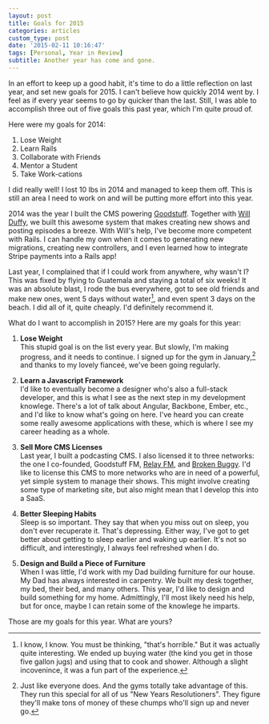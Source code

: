 ```yaml
---
layout: post
title: Goals for 2015
categories: articles
custom_type: post
date: '2015-02-11 10:16:47'
tags: [Personal, Year in Review]
subtitle: Another year has come and gone.
---
```

In an effort to keep up a good habit, it's time to do a little reflection on last year, and set new goals for 2015. I can't believe how quickly 2014 went by. I feel as if every year seems to go by quicker than the last. Still, I was able to accomplish three out of five goals this past year, which I'm quite proud of.

Here were my goals for 2014:

1. Lose Weight
2. Learn Rails
3. Collaborate with Friends
4. Mentor a Student
5. Take Work-cations

I did really well! I lost 10 lbs in 2014 and managed to keep them off. This is still an area I need to work on and will be putting more effort into this year.

2014 was the year I built the CMS powering [Goodstuff](http://goodstuff.fm/). Together with [Will Duffy](https://twitter.com/willmanduffy), we built this awesome system that makes creating new shows and posting episodes a breeze. With Will's help, I've become more competent with Rails. I can handle my own when it comes to generating new migrations, creating new controllers, and I even learned how to integrate Stripe payments into a Rails app!

Last year, I complained that if I could work from anywhere, why wasn't I? This was fixed by flying to Guatemala and staying a total of six weeks! It was an absolute blast, I rode the bus everywhere, got to see old friends and make new ones, went 5 days without water[^1], and even spent 3 days on the beach. I did all of it, quite cheaply. I'd definitely recommend it.

What do I want to accomplish in 2015? Here are my goals for this year:

1. **Lose Weight**     
This stupid goal is on the list every year. But slowly, I'm making progress, and it needs to continue. I signed up for the gym in January,[^2] and thanks to my lovely fianceé, we've been going regularly.

2. **Learn a Javascript Framework**     
I'd like to eventually become a designer who's also a full-stack developer, and this is what I see as the next step in my development knowlege. There's a lot of talk about Angular, Backbone, Ember, etc., and I'd like to know what's going on here. I've heard you can create some really awesome applications with these, which is where I see my career heading as a whole.

3. **Sell More CMS Licenses**     
Last year, I built a podcasting CMS. I also licensed it to three networks: the one I co-founded, Goodstuff FM, [Relay FM](http://www.relay.fm/), and [Broken Buggy](http://www.brokenbuggy.com/). I'd like to license this CMS to more networks who are in need of a powerful, yet simple system to manage their shows. This might involve creating some type of marketing site, but also might mean that I develop this into a SaaS.

5. **Better Sleeping Habits**     
Sleep is so important. They say that when you miss out on sleep, you don't ever recuperate it. That's depressing. Either way, I've got to get better about getting to sleep earlier and waking up earlier. It's not so difficult, and interestingly, I always feel refreshed when I do.

6. **Design and Build a Piece of Furniture**     
When I was little, I'd work with my Dad building furniture for our house. My Dad has always interested in carpentry. We built my desk together, my bed, their bed, and many others. This year, I'd like to design and build something for my home. Admittingly, I'll most likely need his help, but for once, maybe I can retain some of the knowlege he imparts.

Those are my goals for this year. What are yours?

[^1]: I know, I know. You must be thinking, "that's horrible." But it was actually quite interesting. We ended up buying water (the kind you get in those five gallon jugs) and using that to cook and shower. Although a slight incovenince, it was a fun part of the experience.

[^2]: Just like everyone does. And the gyms totally take advantage of this. They run this special for all of us "New Years Resolutioners". They figure they'll make tons of money of these chumps who'll sign up and never go.
